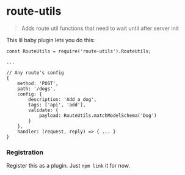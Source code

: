 # route-utils
> Adds route util functions that need to wait until after server init

This lil baby plugin lets you do this:
```
const RouteUtils = require('route-utils').RouteUtils;

...

// Any route's config
{
    method: 'POST',
    path: '/dogs',
    config: {
        description: 'Add a dog',
        tags: ['api', 'add'],
        validate: {
            payload: RouteUtils.matchModelSchema('Dog')
        }
    },
    handler: (request, reply) => { ... }
}
```

### Registration
Register this as a plugin. Just `npm link` it for now.
